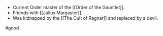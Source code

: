 - Current Order master of the [[Order of the Gauntlet]].
- Friends with [[Julius Margaster]].
- Was kidnapped by the [[The Cult of Ragnar]] and replaced by a devil.


#good 